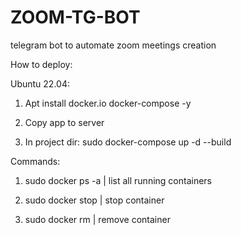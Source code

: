 # ZOOM-TG-BOT
telegram bot to automate zoom meetings creation

How to deploy:

Ubuntu 22.04:

1) Apt install docker.io docker-compose -y

2) Copy app to server

3) In project dir: sudo docker-compose up -d --build

Commands:

1. sudo docker ps -a | list all running containers

2. sudo docker stop <container name> | stop container

3. sudo docker rm <container name> | remove container

